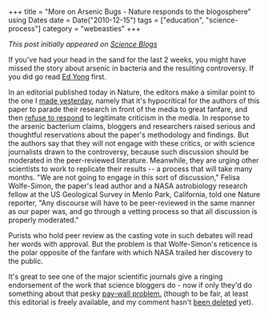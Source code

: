 +++
title = "More on Arsenic Bugs - Nature responds to the blogosphere"
using Dates
date = Date("2010-12-15")
tags = ["education", "science-process"]
category = "webeasties"
+++

_This post initially appeared on [Science Blogs](http://scienceblogs.com/webeasties)_

If you've had your head in the sand for the last 2 weeks, you might have missed the story about arsenic in bacteria and the resulting controversy. If you did go read [Ed Yong](http://goo.gl/079bu) first.

In an editorial published today in Nature, the editors make a similar point to the one I [made yesterday](http://scienceblogs.com/webeasties/2010/12/science_in_government_policy.php), namely that it's hypocritical for the authors of this paper to parade their research in front of the media to great fanfare, and then [refuse to respond](http://www.slate.com/id/2276919/) to legitimate criticism in the media. 
In response to the arsenic bacterium claims, bloggers and researchers raised serious and thoughtful reservations about the paper's methodology and findings. But the authors say that they will not engage with these critics, or with science journalists drawn to the controversy, because such discussion should be moderated in the peer-reviewed literature. Meanwhile, they are urging other scientists to work to replicate their results -- a process that will take many months. "We are not going to engage in this sort of discussion," Felisa Wolfe-Simon, the paper's lead author and a NASA astrobiology research fellow at the US Geological Survey in Menlo Park, California, told one Nature reporter, "Any discourse will have to be peer-reviewed in the same manner as our paper was, and go through a vetting process so that all discussion is properly moderated."

Purists who hold peer review as the casting vote in such debates will read her words with approval. But the problem is that Wolfe-Simon's reticence is the polar opposite of the fanfare with which NASA trailed her discovery to the public.

It's great to see one of the major scientific journals give a ringing endorsement of the work that science bloggers do - now if only they'd do something about that pesky [pay-wall problem.](http://scienceblogs.com/webeasties/2010/06/should_scientists_blog.php) (though to be fair, at least this editorial is freely available, and my comment hasn't [been deleted](http://scienceblogs.com/webeasties/2010/09/thanks_for_making_my_point_nat.php) yet).

      
  
